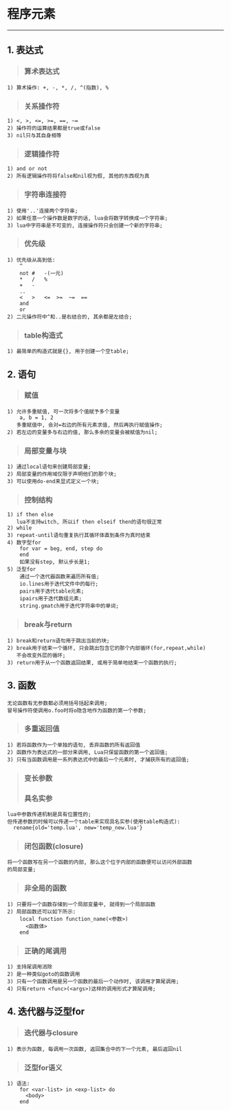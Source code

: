 # **程序元素**
***


## **1. 表达式**
> ### **算术表达式**
    1) 算术操作: +, -, *, /, ^(指数), %
> ### **关系操作符**
    1) <, >, <=, >=, ==, ~=
    2) 操作符的运算结果都是true或false
    3) nil只与其自身相等
> ### **逻辑操作符**
    1) and or not
    2) 所有逻辑操作符将false和nil视为假, 其他的东西视为真
> ### **字符串连接符**
    1) 使用'..'连接两个字符串;
    2) 如果任意一个操作数是数字的话, lua会将数字转换成一个字符串;
    3) lua中字符串是不可变的, 连接操作符只会创建一个新的字符串;
> ### **优先级**
    1) 优先级从高到低:
        ^
        not #   -(一元)
        *   /   %
        +   -
        ..
        <   >   <=  >=  ~=  ==
        and
        or
    2) 二元操作符中^和..是右结合的, 其余都是左结合;
> ### **table构造式**
    1) 最简单的构造式就是{}, 用于创建一个空table;




## **2. 语句**
> ### **赋值**
    1) 允许多重赋值, 可一次将多个值赋予多个变量
        a, b = 1, 2
       多重赋值中, 会对=右边的所有元素求值, 然后再执行赋值操作;
    2) 若左边的变量多与右边的值, 那么多余的变量会被赋值为nil;
> ### **局部变量与块**
    1) 通过local语句来创建局部变量;
    2) 局部变量的作用域仅限于声明他们的那个块;
    3) 可以使用do-end来显式定义一个块;
> ### **控制结构**
    1) if then else
       lua不支持witch, 所以if then elseif then的语句很正常
    2) while
    3) repeat-until语句重复执行其循环体直到条件为真时结束
    4) 数字型for
        for var = beg, end, step do
        end
        如果没有step, 默认步长是1;
    5) 泛型for
        通过一个迭代器函数来遍历所有值;
        io.lines用于迭代文件中的每行;
        pairs用于迭代table元素;
        ipairs用于迭代数组元素;
        string.gmatch用于迭代字符串中的单词;
> ### **break与return**
    1) break和return语句用于跳出当前的块;
    2) break用于结束一个循环, 只会跳出包含它的那个内部循环(for,repeat,while)
       不会改变外层的循环;
    3) return用于从一个函数返回结果, 或用于简单地结束一个函数的执行;




## **3. 函数**
    无论函数有无参数都必须用括号括起来调用;
    冒号操作符使调用o.foo时将o隐含地作为函数的第一个参数;
> ### **多重返回值**
    1) 若将函数作为一个单独的语句, 丢弃函数的所有返回值
    2) 函数作为表达式的一部分来调用, Lua只保留函数的第一个返回值;
    3) 只有当函数调用是一系列表达式中的最后一个元素时, 才捕获所有的返回值;
> ### **变长参数**
> ### **具名实参**
    lua中参数传递机制是具有位置性的;
    但传递参数的时候可以传递一个table来实现具名实参(使用table构造式):
      rename{old='temp.lua', new='temp_new.lua'}
> ### **闭包函数(closure)**
    将一个函数写在另一个函数的内部, 那么这个位于内部的函数便可以访问外部函数
    的局部变量;
> ### **非全局的函数**
    1) 只要将一个函数存储到一个局部变量中, 就得到一个局部函数
    2) 局部函数还可以如下所示:
        local function function_name(<参数>)
          <函数体>
        end
> ### **正确的尾调用**
    1) 支持尾调用消除
    2) 是一种类似goto的函数调用
    3) 只有一个函数调用是另一个函数的最后一个动作时, 该调用才算尾调用;
    4) 只有return <func>(<args>)这样的调用形式才算尾调用;



## **4. 迭代器与泛型for**
> ### **迭代器与closure**
    1) 表示为函数, 每调用一次函数, 返回集合中的下一个元素, 最后返回nil
> ### **泛型for语义**
    1) 语法:
        for <var-list> in <exp-list> do
          <body>
        end
